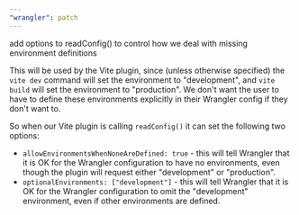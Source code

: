 ```yaml
---
"wrangler": patch
---
```


add options to readConfig() to control how we deal with missing environment definitions

This will be used by the Vite plugin, since (unless otherwise specified) the `vite dev` command will set the environment
to "development", and `vite build` will set the environment to "production".
We don't want the user to have to define these environments explicitly in their Wrangler config if they don't want to.

So when our Vite plugin is calling `readConfig()` it can set the following two options:

- `allowEnvironmentsWhenNoneAreDefined: true` - this will tell Wrangler that it is OK for the Wrangler configuration to have no environments, even though the plugin will request either "development" or "production".
- `optionalEnvironments: ["development"]` - this will tell Wrangler that it is OK for the Wrangler configuration to omit the "development" environment, even if other environments are defined.
